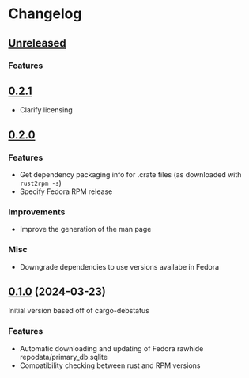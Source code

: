 # Changelog

## [Unreleased](https://github.com/dmorawetz/cargo-rpmstatus/compare/v0.1.0...main)


### Features

## [0.2.1](https://github.com/dmorawetz/cargo-rpmstatus/compare/v0.2.0...v0.2.1)

- Clarify licensing

## [0.2.0](https://github.com/dmorawetz/cargo-rpmstatus/compare/v0.1.0...v0.2.0)


### Features

- Get dependency packaging info for .crate files (as downloaded with `rust2rpm -s`)
- Specify Fedora RPM release

### Improvements
- Improve the generation of the man page

### Misc
- Downgrade dependencies to use versions availabe in Fedora

## [0.1.0](https://github.com/dmorawetz/cargo-rpmstatus/tree/v0.1.0) (2024-03-23)

Initial version based off of cargo-debstatus

### Features

- Automatic downloading and updating of Fedora rawhide repodata/primary_db.sqlite
- Compatibility checking between rust and RPM versions
